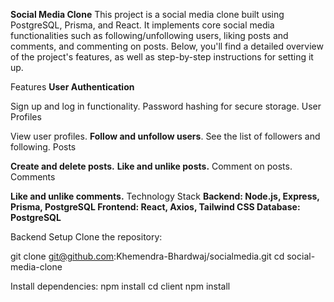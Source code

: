 **Social Media Clone**
This project is a social media clone built using PostgreSQL, Prisma, and React. It implements core social media functionalities such as following/unfollowing users, liking posts and comments, and commenting on posts. Below, you'll find a detailed overview of the project's features, as well as step-by-step instructions for setting it up.

Features
**User Authentication**

Sign up and log in functionality.
Password hashing for secure storage.
User Profiles

View user profiles.
**Follow and unfollow users**.
See the list of followers and following.
Posts

**Create and delete posts.**
**Like and unlike posts.**
Comment on posts.
Comments

**Like and unlike comments.**
Technology Stack
**Backend: Node.js, Express, Prisma, PostgreSQL
Frontend: React, Axios, Tailwind CSS
Database: PostgreSQL**

Backend Setup
Clone the repository:


git clone git@github.com:Khemendra-Bhardwaj/socialmedia.git
cd social-media-clone

Install dependencies:
npm install 
cd client 
npm install
